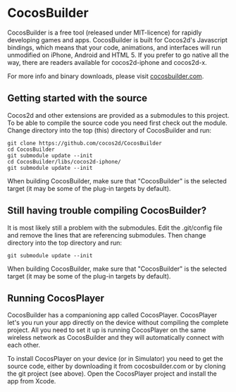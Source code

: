 # CocosBuilder

CocosBuilder is a free tool (released under MIT-licence) for rapidly developing games and apps. CocosBuilder is built for Cocos2d's Javascript bindings, which means that your code, animations, and interfaces will run unmodified on iPhone, Android and HTML 5. If you prefer to go native all the way, there are readers available for cocos2d-iphone and cocos2d-x.

For more info and binary downloads, please visit [cocosbuilder.com](http://cocosbuilder.com).

## Getting started with the source

Cocos2d and other extensions are provided as a submodules to this project. To be able to compile the source code you need first check out the module. Change directory into the top (this) directory of CocosBuilder and run:

    git clone https://github.com/cocos2d/CocosBuilder
    cd CocosBuilder
    git submodule update --init
    cd CocosBuilder/libs/cocos2d-iphone/
    git submodule update --init

When building CocosBuilder, make sure that "CocosBuilder" is the selected target (it may be some of the plug-in targets by default).

## Still having trouble compiling CocosBuilder?

It is most likely still a problem with the submodules. Edit the .git/config file and remove the lines that are referencing submodules. Then change directory into the top directory and run:

    git submodule update --init

When building CocosBuilder, make sure that "CocosBuilder" is the selected target (it may be some of the plug-in targets by default).

## Running CocosPlayer

CocosBuilder has a companioning app called CocosPlayer. CocosPlayer let's you run your app directly on the device without compiling the complete project. All you need to set it up is running CocosPlayer on the same wireless network as CocosBuilder and they will automatically connect with each other.

To install CocosPlayer on your device (or in Simulator) you need to get the source code, either by downloading it from cocosbuilder.com or by cloning the git project (see above). Open the CocosPlayer project and install the app from Xcode.